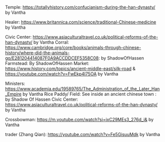 
Temple: https://totallyhistory.com/confucianism-during-the-han-dynasty/ by Vantha

Healer: https://www.britannica.com/science/traditional-Chinese-medicine by Vantha

Civic Center: https://www.asiaculturaltravel.co.uk/political-reforms-of-the-han-dynasty/ by Vantha
Corral: https://www.cambridge.org/core/books/animals-through-chinese-history/where-did-the-animals-go/E281204414087F0A9ACCDDCEF5358C08: by ShadowOfHassen
Farmstead: By ShadowOfHassen
Market: https://www.history.com/topics/ancient-middle-east/silk-road & https://youtube.com/watch?v=FwEkp4I75OA by Vantha

Ministers: https://www.academia.edu/19589765/The_Administration_of_the_Later_Han_Empire by Vantha
Rice Paddy/ Field: See inside an ancient chinese town : by Shadow Of Hassen
Civic Center: https://www.asiaculturaltravel.co.uk/political-reforms-of-the-han-dynasty/ by Vantha

Crossbowman: https://m.youtube.com/watch?si=ixC29MEs3_276d_i& by Vantha


trader (Zhang Qian): https://youtube.com/watch?v=Fe5GisuuMdk by Vantha